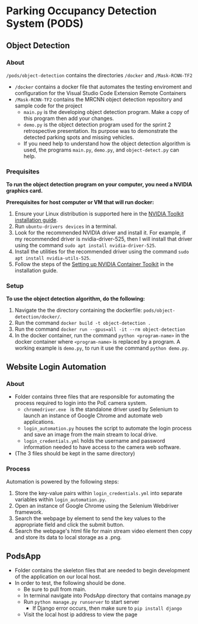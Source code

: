 # Parking Occupancy Detection System (PODS)

## Object Detection
### About
`/pods/object-detection` contains the directories `/docker` and `/Mask-RCNN-TF2`
- `/docker` contains a docker file that automates the testing enviroment and configuration for the Visual Studio Code Extension Remote Containers
- `/Mask-RCNN-TF2` contains the MRCNN object detection repository and sample code for the project
  - `main.py` is the developing object detection program. Make a copy of this program then add your changes.
  - `demo.py` is the object detection program used for the sprint 2 retrospective presentation. Its purpose was to demonstrate the detected parking spots and missing vehicles.
  - If you need help to understand how the object detection algorithm is used, the programs `main.py`, `demo.py`, and `object-detect.py` can help.

### Prequisites
**To run the object detection program on your computer, you need a NVIDIA graphics card.**

**Prerequisites for host computer or VM that will run docker:**
1. Ensure your Linux distribution is supported here in the [NVIDIA Toolkit installation guide](https://docs.nvidia.com/datacenter/cloud-native/container-toolkit/install-guide.html).
2. Run `ubuntu-drivers devices` in a terminal. 
3. Look for the recommended NVIDIA driver and install it. For example, if my recommended driver is nvidia-driver-525, then I will install that driver using the command `sudo apt install nvidia-driver-525`.
4. Install the utilities for the recommended driver using the command `sudo apt install nvidia-utils-525`.
5. Follow the steps of the [Setting up NVIDIA Container Toolkit](https://docs.nvidia.com/datacenter/cloud-native/container-toolkit/install-guide.html) in the installation guide.


### Setup
**To use the object detection algorithm, do the following:**
1. Navigate the the directory containing the dockerfile: `pods/object-detection/docker/`.
2. Run the command `docker build -t object-detection .`
3. Run the command `docker run --gpus=all -it --rm object-detection`
4. In the docker container, run the command `python <program-name>` in the docker container where `<program-name>` is replaced by a program. A working example is `demo.py`, to run it use the command `python demo.py`.

## Website Login Automation
### About
- Folder contains three files that are responsible for automating the process required to login into the PoE camera system.
  - `chromedriver.exe ` is the standalone driver used by Selenium to launch an instance of Google Chrome and automate web applications.
  - `login_automation.py` houses the script to automate the login process and save an image from the main stream to local drive.
  - `login_credentials.yml` holds the username and password information needed to have access to the camera web software.
- (The 3 files should be kept in the same directory)

### Process
Automation is powered by the following steps:
1. Store the key-value pairs within `login_credentials.yml` into separate variables within `login_automation.py`.
2. Open an instance of Google Chrome using the Selenium Webdriver framework.
3. Search the webpage by element to send the key values to the appropriate field and click the submit button.
4. Search the webpage's html file for main stream video element then copy and store its data to local storage as a .png.

## PodsApp
- Folder contains the skeleton files that are needed to begin development of the application on our local host.
- In order to test, the following should be done.
  - Be sure to pull from main.
  - In terminal navigate into PodsApp directory that contains manage.py
  - Run `python manage.py runserver` to start server
    - If Django error occurs, then make sure to `pip install django`
  - Visit the local host ip address to view the page
